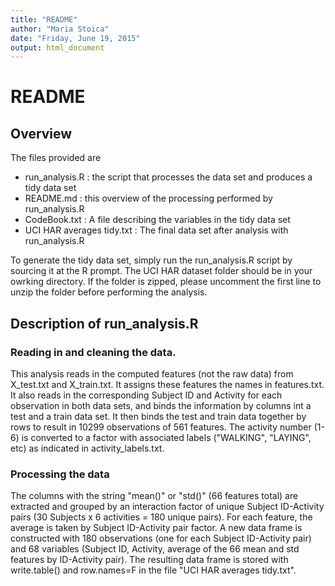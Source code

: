 ```yaml
---
title: "README"
author: "Maria Stoica"
date: "Friday, June 19, 2015"
output: html_document
---
```


# README

## Overview

The files provided are

- run_analysis.R : the script that processes the data set and produces a tidy data set
- README.md : this overview of the processing performed by run_analysis.R
- CodeBook.txt : A file describing the variables in the tidy data set
- UCI HAR averages tidy.txt : The final data set after analysis with run_analysis.R

To generate the tidy data set, simply run the run_analysis.R script by sourcing it at the R prompt. The UCI HAR dataset folder should be in your owrking directory. If the folder is zipped, please uncomment the first line to unzip the folder before performing the analysis.

## Description of run_analysis.R

### Reading in and cleaning the data.

This analysis reads in the computed features (not the raw data) from X_test.txt and X_train.txt. It assigns these features the names in features.txt. It also reads in the corresponding Subject ID and Activity for each observation in both data sets, and binds the information by columns int a test and a train data set. It then binds the test and train data together by rows to result in 10299 observations of 561 features. The activity number (1-6) is converted to a factor with associated labels ("WALKING", "LAYING", etc) as indicated in activity_labels.txt.

### Processing the data

The columns with the string "mean()" or "std()" (66 features total) are extracted and grouped by an interaction factor of unique Subject ID-Activity pairs (30 Subjects x 6 activities = 180 unique pairs). For each feature, the average is taken by Subject ID-Activity pair factor. A new data frame is constructed with 180 observations (one for each Subject ID-Activity pair) and 68 variables (Subject ID, Activity, average of the 66 mean and std features by ID-Activity pair). The resulting data frame is stored with write.table() and row.names=F in the file "UCI HAR averages tidy.txt". 